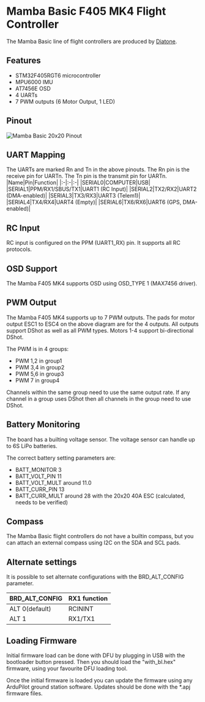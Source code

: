 # Mamba Basic F405 MK4 Flight Controller

The Mamba Basic line of flight controllers are produced by [Diatone](https://www.diatone.us).

## Features

 - STM32F405RGT6 microcontroller
 - MPU6000 IMU
 - AT7456E OSD
 - 4 UARTs
 - 7 PWM outputs (6 Motor Output, 1 LED)

## Pinout

![Mamba Basic 20x20 Pinout](basic20pinout.png)

## UART Mapping

The UARTs are marked Rn and Tn in the above pinouts. The Rn pin is the
receive pin for UARTn. The Tn pin is the transmit pin for UARTn.
|Name|Pin|Function|
|:-|:-|:-|
|SERIAL0|COMPUTER|USB|
|SERIAL1|PPM/RX1/SBUS/TX1|UART1 (RC Input)|
|SERIAL2|TX2/RX2|UART2 (DMA-enabled)|
|SERIAL3|TX3/RX3|UART3 (Telem1)|
|SERIAL4|TX4/RX4|UART4 (Empty)|
|SERIAL6|TX6/RX6|UART6 (GPS, DMA-enabled)|


## RC Input
 
RC input is configured on the PPM (UART1_RX) pin. It supports all RC protocols.
  
## OSD Support

The Mamba F405 MK4 supports OSD using OSD_TYPE 1 (MAX7456 driver).

## PWM Output

The Mamba F405 MK4 supports up to 7 PWM outputs. The pads for motor output ESC1 to ESC4 on the above diagram are for the 4 outputs. All outputs support DShot as well as all PWM types. Motors 1-4 support bi-directional DShot.

The PWM is in 4 groups:

 - PWM 1,2 in group1
 - PWM 3,4 in group2
 - PWM 5,6 in group3
 - PWM 7   in group4

Channels within the same group need to use the same output rate. If
any channel in a group uses DShot then all channels in the group need
to use DShot.

## Battery Monitoring

The board has a builting voltage sensor. The voltage sensor can handle up to 6S
LiPo batteries.

The correct battery setting parameters are:

 - BATT_MONITOR 3
 - BATT_VOLT_PIN 11
 - BATT_VOLT_MULT around 11.0
 - BATT_CURR_PIN 13
 - BATT_CURR_MULT around 28 with the 20x20 40A ESC (calculated, needs to be verified)

## Compass

The Mamba Basic flight controllers do not have a builtin compass, but you can attach an external compass using I2C on the SDA and SCL pads.

## Alternate settings

It is possible to set alternate configurations with the BRD_ALT_CONFIG parameter.

|BRD_ALT_CONFIG|RX1 function|
|:----|:----|
|ALT 0(default) |RCININT|
|ALT 1|RX1/TX1|

## Loading Firmware

Initial firmware load can be done with DFU by plugging in USB with the
bootloader button pressed. Then you should load the "with_bl.hex"
firmware, using your favourite DFU loading tool.

Once the initial firmware is loaded you can update the firmware using
any ArduPilot ground station software. Updates should be done with the
*.apj firmware files.
